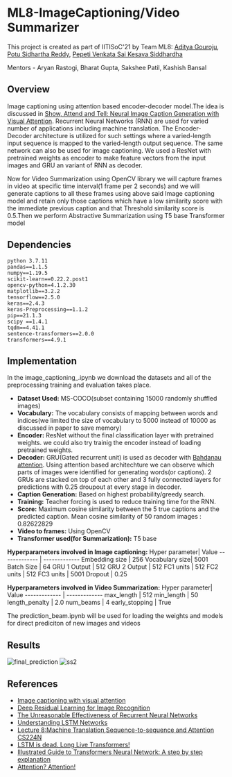 # ML8-ImageCaptioning/Video Summarizer
This project is created as part of IITISoC'21 by Team ML8: [Aditya Gouroju](https://github.com/StrawHat369), [Potu Sidhartha Reddy](https://github.com/sid521), [Pepeti Venkata Sai Kesava Siddhardha](https://github.com/pepetikesavasiddhardha)

Mentors - Aryan Rastogi, Bharat Gupta, Sakshee Patil, Kashish Bansal
## Overview
Image captioning using attention based encoder-decoder model.The idea is discussed in [Show, Attend and Tell: Neural Image Caption Generation with Visual Attention](https://arxiv.org/abs/1502.03044). Recurrent Neural Networks (RNN) are used for varied number of applications including machine translation. The Encoder-Decoder architecture is utilized for such settings where a varied-length input sequence is mapped to the varied-length output sequence. The same network can also be used for image captioning. We used a ResNet with pretrained weights as encoder to make feature vectors from the input images and GRU an variant of RNN as decoder.

Now for Video Summarization using OpenCV library we will capture frames in video at specific time interval(1 frame per 2 seconds) and we will generate captions to all these frames using above said Image captioning model and retain only those captions which have a low similarity score with the immediate previous caption and that Threshold similarity score is 0.5.Then we perform Abstractive Summarization using T5 base Transformer model
## Dependencies
```
python 3.7.11
pandas==1.1.5
numpy==1.19.5
scikit-learn==0.22.2.post1
opencv-python=4.1.2.30
matplotlib==3.2.2
tensorflow==2.5.0
keras==2.4.3
keras-Preprocessing==1.1.2
pip==21.1.3
scipy ==1.4.1
tqdm==4.41.1
sentence-transformers==2.0.0
transformers==4.9.1
```
## Implementation
In the image_captioning_.ipynb we download the datasets and all of the preprocessing training and evaluation takes place.
- **Dataset Used:** MS-COCO(subset containing 15000 randomly shuffled images)
- **Vocabulary:** The vocabulary consists of mapping between words and indices(we limited the size of vocabulary to 5000 instead of 10000 as discussed in paper to save memory)
- **Encoder:** ResNet without the final classification layer with pretrained weights. we could also try trainig the encoder instead of loading pretrained weights.
- **Decoder:** GRU(Gated recurrent unit) is used as decoder with [Bahdanau attention](https://arxiv.org/pdf/1409.0473.pdf). Using attention based architechture we can observe which parts of images were identified for generating words(or captions). 2 GRUs are stacked on top of each other and 3 fully connected layers for predictions with 0.25 droupout at every stage in decoder.
- **Caption Generation:** Based on highest probability/greedy search.
- **Training:** Teacher forcing is used to reduce training time for the RNN.
- **Score:** Maximum cosine similarity between the 5 true captions and the predicted caption. Mean cosine similarity of 50 random images :  0.82622829
- **Video to frames:** Using OpenCV
- **Transformer used(for Summarization):** T5 base

**Hyperparameters involved in Image captioning:**
Hyper parameter| Value
-------------  | -------------
Embedding size |   256
Vocabulary size|   5001
Batch Size     |   64
GRU 1 Output   |   512
GRU 2 Output   |   512
FC1 units      |   512
FC2 units      |   512
FC3 units      |   5001
Dropout        |   0.25

**Hyperparameters involved in Video Summarization:**
Hyper parameter| Value
-------------  | -------------
max_length     |   512
min_length     |   50
length_penalty |   2.0
num_beams      |   4
early_stopping |   True

The prediction_beam.ipynb will be used for loading the weights and models for direct prediciton of new images and videos

## Results
   ![final_prediction](https://user-images.githubusercontent.com/70747076/128628189-21c8627b-0380-4ad7-a2aa-1cdcff146212.jpeg)
   ![ss2](https://user-images.githubusercontent.com/70747076/128628236-10af847c-fef1-4de2-bcc6-4f1059dacc89.jpeg)

## References
- [ Image captioning with visual attention ](https://www.tensorflow.org/tutorials/text/image_captioning)
- [Deep Residual Learning for Image Recognition](https://arxiv.org/pdf/1512.03385.pdf)
- [The Unreasonable Effectiveness of Recurrent Neural Networks](http://karpathy.github.io/2015/05/21/rnn-effectiveness/)
- [Understanding LSTM Networks](https://colah.github.io/posts/2015-08-Understanding-LSTMs/)
- [Lecture 8:Machine Translation,Sequence-to-sequence and Attention CS224N](http://web.stanford.edu/class/cs224n/slides/cs224n-2019-lecture08-nmt.pdf)
- [LSTM is dead. Long Live Transformers!](https://youtu.be/S27pHKBEp30)
- [Illustrated Guide to Transformers Neural Network: A step by step explanation](https://youtu.be/4Bdc55j80l8)
- [Attention? Attention!](https://lilianweng.github.io/lil-log/2018/06/24/attention-attention.html)
